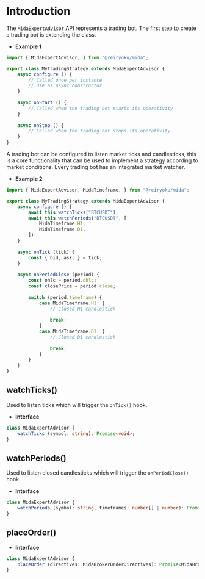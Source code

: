 # Introduction
The `MidaExpertAdvisor` API represents a trading bot. The first step to
create a trading bot is extending the class.

- **Example 1**
```javascript
import { MidaExpertAdvisor, } from "@reiryoku/mida";

export class MyTradingStrategy extends MidaExpertAdvisor {
    async configure () {
        // Called once per instance
        // Use as async constructor
    }
    
    async onStart () {
        // Called when the trading bot starts its operativity
    }
    
    async onStop () {
        // Called when the trading bot stops its operativity
    }
}
```

A trading bot can be configured to listen market ticks and candlesticks, this is a core functionality that can be
used to implement a strategy according to market conditions. Every trading bot has an integrated market watcher.

- **Example 2**
```javascript
import { MidaExpertAdvisor, MidaTimeframe, } from "@reiryoku/mida";

export class MyTradingStrategy extends MidaExpertAdvisor {
    async configure () {
        await this.watchTicks("BTCUSDT");
        await this.watchPeriods("BTCUSDT", [
            MidaTimeframe.H1,
            MidaTimeframe.D1,
        ]);
    }
    
    async onTick (tick) {
        const { bid, ask, } = tick;
    }
    
    async onPeriodClose (period) {
        const ohlc = period.ohlc;
        const closePrice = period.close;
        
        switch (period.timeframe) {
            case MidaTimeframe.H1: {
                // Closed H1 candlestick
                
                break;
            }
            case MidaTimeframe.D1: {
                // Closed D1 candlestick
                
                break;
            }
        }
    }
}
```

## watchTicks()
Used to listen ticks which will trigger the `onTick()` hook.

- **Interface**
```typescript
class MidaExpertAdvisor {
    watchTicks (symbol: string): Promise<void>;
}
```

## watchPeriods()
Used to listen closed candlesticks which will trigger the `onPeriodClose()` hook.

- **Interface**
```typescript
class MidaExpertAdvisor {
    watchPeriods (symbol: string, timeframes: number[] | number): Promise<void>;
}
```

## placeOrder()

- **Interface**
```typescript
class MidaExpertAdvisor {
    placeOrder (directives: MidaBrokerOrderDirectives): Promise<MidaBrokerOrder>;
}
```
